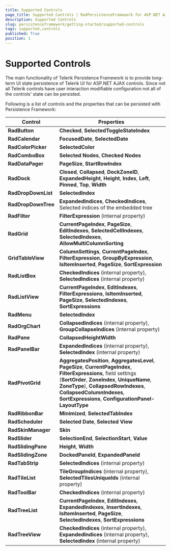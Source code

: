 ```yaml
---
title: Supported Controls
page_title: Supported Controls | RadPersistenceFramework for ASP.NET AJAX Documentation
description: Supported Controls
slug: persistenceframework/getting-started/supported-controls
tags: supported,controls
published: True
position: 1
---
```


# Supported Controls

The main functionality of Telerik Persistence Framework is to provide long-term UI state persistence of Telerik UI for ASP.NET AJAX controls. Since not all Telerik controls have user interaction modifiable configuration not all of the controls' state can be persisted.

Following is a list of controls and the properties that can be persisted with Persistence Framework:


| Control | Properties |
| ------ | ------ |
| **RadButton** | **Checked**, **SelectedToggleStateIndex** |
| **RadCalendar** | **FocusedDate**, **SelectedDate** |
| **RadColorPicker** | **SelectedColor** |
| **RadComboBox** | **Selected Nodes**, **Checked Nodes** |
| **RadDataPager** | **PageSize**, **StartRowIndex** |
| **RadDock** | **Closed**, **Collapsed**, **DockZoneID**, **ExpandedHeight**, **Height**, **Index**, **Left**, **Pinned**, **Top**, **Width** |
| **RadDropDownList** | **SelectedIndex** |
| **RadDropDownTree** | **ExpandedIndices**, **CheckedIndices**, Selected indices of the embedded tree |
| **RadFilter** | **FilterExpression** (internal property) |
| **RadGrid** | **CurrentPageIndex**, **PageSize**, **EditIndexes**, **SelectedCellIndexes**, **SelectedIndexes**, **AllowMultiColumnSorting** |
| **GridTableView** | **ColumnSettings**, **CurrentPageIndex**, **FilterExpression**, **GroupByExpression**, **IsItemInserted**, **PageSize**, **SortExpression** |
| **RadListBox** | **CheckedIndices** (internal property), **SelectedIndices** (internal property)|
| **RadListView** | **CurrentPageIndex**, **EditIndexes**, **FilterExpressions**, **IsItemInserted**, **PageSize**, **SelectedIndexes**, **SortExpressions** |
| **RadMenu** | **SelectedIndex** |
| **RadOrgChart** | **CollapsedIndices** (internal property), **GroupCollapseIndices** (internal property) |
| **RadPane** | **CollapsedHeightWidth** |
| **RadPanelBar** | **ExpandedIndices** (internal property), **SelectedIndex** (internal property) |
| **RadPivotGrid** | **AggregatesPosition**, **AggregatesLevel**, **PageSize**, **CurrentPageIndex**, **FilterExpressions**, field settings (**SortOrder**, **ZoneIndex**, **UniqueName**, **ZoneType**),  **CollapsedRowIndexes**, **CollapsedColumnIndexes**, **SortExpressions**, **ConfigurationPanel-LayoutType** |
| **RadRibbonBar** | **Minimized**, **SelectedTabIndex** |
| **RadScheduler** | **Selected Date**, **Selected View** |
| **RadSkinManager** | **Skin** |
| **RadSlider** | **SelectionEnd**, **SelectionStart**, **Value** |
| **RadSlidingPane** | **Height**, **Width** |
| **RadSlidingZone** | **DockedPaneId**, **ExpandedPaneId** |
| **RadTabStrip** | **SelectedIndices** (internal property) |
| **RadTileList** | **TileGroupIndices** (internal property), **SelectedTilesUniqueIds** (internal property) |
| **RadToolBar** | **CheckedIndices** (internal property) |
| **RadTreeList** | **CurrentPageIndex**, **EditIndexes**, **ExpandedIndexes**, **InsertIndexes**, **IsItemInserted**, **PageSize**, **SelectedIndexes**, **SortExpressions** |
| **RadTreeView** | **CheckedIndices** (internal property), **ExpandedIndices** (internal property), **SelectedIndex** (internal property) |


